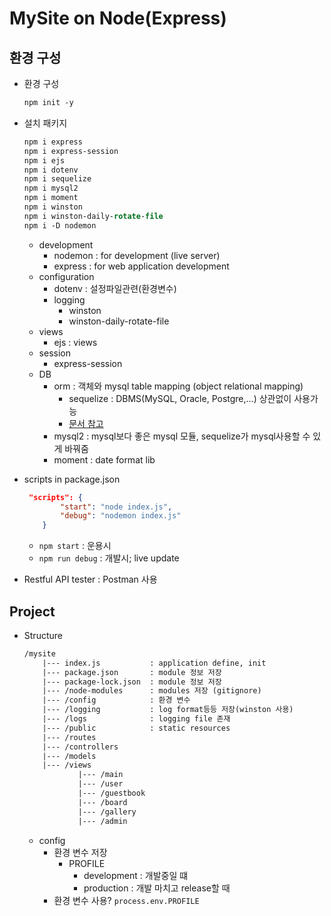 # MySite on Node(Express)

## 환경 구성

* 환경 구성
    ```ps
    npm init -y
    ```

* 설치 패키지
    ```ps
    npm i express
    npm i express-session
    npm i ejs
    npm i dotenv       
    npm i sequelize
    npm i mysql2
    npm i moment
    npm i winston
    npm i winston-daily-rotate-file
    npm i -D nodemon
    ```
    * development
        * nodemon : for development (live server)
        * express : for web application development
    * configuration
        * dotenv : 설정파일관련(환경변수)
        * logging
            * winston
            * winston-daily-rotate-file
    * views
        * ejs : views
    * session
        * express-session
    * DB
        * orm : 객체와 mysql table mapping (object relational mapping)
            * sequelize : DBMS(MySQL, Oracle, Postgre,...) 상관없이 사용가능
            * [문서 참고](https://sequelize.org/master/manual/model-querying-basics.html)
        * mysql2 : mysql보다 좋은 mysql 모듈, sequelize가 mysql사용할 수 있게 바꿔줌
        * moment : date format lib
* scripts in package.json
    ```json
     "scripts": {
            "start": "node index.js",
            "debug": "nodemon index.js"
        }
    ```
    * ```npm start``` : 운용시
    * ```npm run debug``` : 개발시; live update

* Restful API tester : Postman 사용

## Project

* Structure
    ```txt
    /mysite
        |--- index.js           : application define, init
        |--- package.json       : module 정보 저장
        |--- package-lock.json  : module 정보 저장
        |--- /node-modules      : modules 저장 (gitignore)
        |--- /config            : 환경 변수
        |--- /logging           : log format등등 저장(winston 사용)
        |--- /logs              : logging file 존재
        |--- /public            : static resources
        |--- /routes
        |--- /controllers
        |--- /models
        |--- /views
                |--- /main
                |--- /user
                |--- /guestbook
                |--- /board
                |--- /gallery
                |--- /admin
    ```
    * config
        * 환경 변수 저장
            * PROFILE
                * development : 개발중일 떄
                * production : 개발 마치고 release할 때
        * 환경 변수 사용? ```process.env.PROFILE```